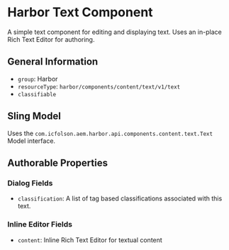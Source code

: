 # Harbor Text Component

A simple text component for editing and displaying text. Uses an in-place Rich Text Editor for authoring.

## General Information

* `group`: Harbor
* `resourceType`: `harbor/components/content/text/v1/text`
* `classifiable`

## Sling Model

Uses the `com.icfolson.aem.harbor.api.components.content.text.Text` Model interface.

## Authorable Properties

### Dialog Fields
* `classification`: A list of tag based classifications associated with this text.

### Inline Editor Fields
* `content`: Inline Rich Text Editor for textual content
